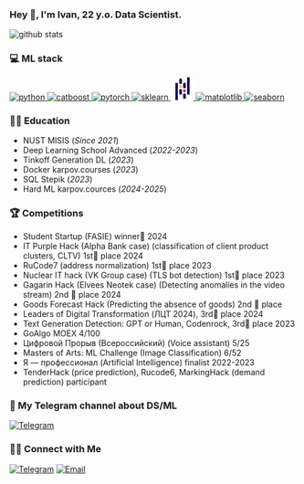### Hey 👋, I'm Ivan, 22 y.o. Data Scientist.

![github stats](https://github-readme-stats.vercel.app/api?username=IvanPleshakov&show_icons=true&title_color=fff&icon_color=79ff97&text_color=9f9f9f&bg_color=151515)


### :computer: ML stack

<p align="left"> 
  <a href="https://www.python.org" target="_blank"> 
    <img src="https://upload.wikimedia.org/wikipedia/commons/thumb/c/c3/Python-logo-notext.svg/1200px-Python-logo-notext.svg.png" alt="python" width="50" height="50"/>
  </a>
  
  <a href="https://catboost.ai/" target="_blank"> 
    <img src="https://upload.wikimedia.org/wikipedia/commons/c/cc/CatBoostLogo.png" alt="catboost" width="50" height="50"/>
  </a>  
  
  <a href="https://pytorch.org" target="_blank"> 
    <img src="https://pytorch.org/assets/images/pytorch-logo.png" alt="pytorch" width="50" height="50"/>
  </a>
  
  <a href="https://scikit-learn.org/stable/index.html" target="_blank"> 
    <img src="https://raw.githubusercontent.com/scikit-learn/scikit-learn/main/doc/logos/scikit-learn-logo.png" alt="sklearn" width="70" height="50"/>
  </a>
  
  
  <a href="https://pandas.pydata.org/" target="_blank" rel="noreferrer">
   <img src="https://raw.githubusercontent.com/devicons/devicon/2ae2a900d2f041da66e950e4d48052658d850630/icons/pandas/pandas-original.svg" alt="pandas" width="40"        height="40"/>
   </a>
  
  <a href="https://matplotlib.org/" target="_blank"> 
    <img src="https://upload.wikimedia.org/wikipedia/commons/thumb/8/84/Matplotlib_icon.svg/1024px-Matplotlib_icon.svg.png" alt="matplotlib" height="40"/>
  </a>
  
  <a href="https://seaborn.pydata.org" target="_blank"> 
    <img src="https://seaborn.pydata.org/_images/logo-mark-lightbg.svg" alt="seaborn" width="40" height="40"/>
  </a>
</p>


### 👨‍🎓 Education 

* NUST MISIS (*Since 2021*)
* Deep Learning School Advanced (*2022-2023*)
* Tinkoff Generation DL (*2023*)
* Docker karpov.courses (*2023*)
* SQL Stepik (*2023*)
* Hard ML karpov.cources (*2024-2025*)


### 🏆 Competitions
* Student Startup (FASIE)  winner🥇 2024
* IT Purple Hack (Alpha Bank case) (classification of client product clusters, CLTV) 1st🥇 place 2024
* RuCode7 (address normalization) 1st🥇 place 2023
* Nuclear IT hack (VK Group case) (TLS bot detection) 1st🥇 place 2023
* Gagarin Hack (Elvees Neotek case) (Detecting anomalies in the video stream) 2nd 🥈 place 2024
* Goods Forecast Hack (Predicting the absence of goods) 2nd 🥈 place
* Leaders of Digital Transformation (ЛЦТ 2024), 3rd🥉 place 2024
* Text Generation Detection: GPT or Human, Codenrock, 3rd🥉 place 2023
* GoAlgo MOEX 4/100
* Цифровой Прорыв (Всероссийский) (Voice assistant) 5/25
* Masters of Arts: ML Challenge (Image Classification) 6/52
* Я — профессионал (Artificial Intelligence) finalist 2022-2023
* TenderHack (price prediction), Rucode6, MarkingHack (demand prediction) participant

### 💬 My Telegram channel about DS/ML
<a href="https://t.me/pleshakovsky" target="_blank"><img alt="Telegram" src="https://img.shields.io/badge/Telegram-2CA5E0?style=for-the-badge&logo=telegram&logoColor=white"></a>

<h3> 🤝🏻 Connect with Me </h3>
<p align="left">
<a href="https://t.me/Pleshakovski" target="_blank"><img alt="Telegram" src="https://img.shields.io/badge/Telegram-2CA5E0?style=for-the-badge&logo=telegram&logoColor=white"></a>
<a href="mailto:ivanpleshackov5@gmail.com"><img alt="Email" src="https://img.shields.io/badge/Gmail-D14836?style=for-the-badge&logo=gmail&logoColor=white"></a>
</p>
